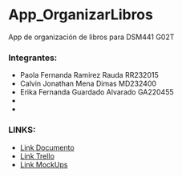 # App_OrganizarLibros
App de organización de libros para DSM441 G02T

### Integrantes:
- Paola Fernanda Ramirez Rauda RR232015
- Calvin Jonathan Mena Dimas  MD232400
- Erika Fernanda Guardado Alvarado GA220455
- 
- 

### LINKS:
- [Link Documento]()
- [Link Trello]()
- [Link MockUps](https://www.figma.com/design/A2dcdPVaiUJ9siOPtOtBIw/Untitled?node-id=0-1&node-type=CANVAS)
